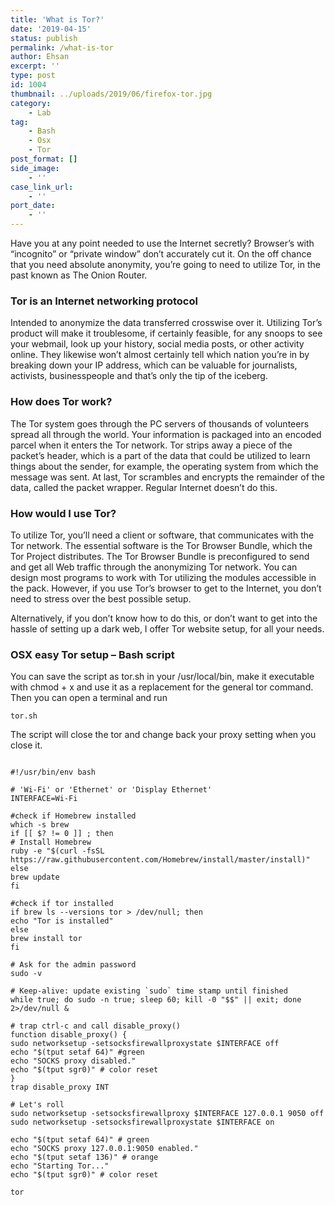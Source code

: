 ```yaml
---
title: 'What is Tor?'
date: '2019-04-15'
status: publish
permalink: /what-is-tor
author: Ehsan
excerpt: ''
type: post
id: 1004
thumbnail: ../uploads/2019/06/firefox-tor.jpg
category:
    - Lab
tag:
    - Bash
    - Osx
    - Tor
post_format: []
side_image:
    - ''
case_link_url:
    - ''
port_date:
    - ''
---
```

Have you at any point needed to use the Internet secretly? Browser’s with “incognito” or “private window” don’t accurately cut it. On the off chance that you need absolute anonymity, you’re going to need to utilize Tor, in the past known as The Onion Router.

### Tor is an Internet networking protocol

Intended to anonymize the data transferred crosswise over it. Utilizing Tor’s product will make it troublesome, if certainly feasible, for any snoops to see your webmail, look up your history, social media posts, or other activity online.
They likewise won’t almost certainly tell which nation you’re in by breaking down your IP address, which can be valuable for journalists, activists, businesspeople and that’s only the tip of the iceberg.

### How does Tor work?

The Tor system goes through the PC servers of thousands of volunteers spread all through the world. Your information is packaged into an encoded parcel when it enters the Tor network.
Tor strips away a piece of the packet’s header, which is a part of the data that could be utilized to learn things about the sender, for example, the operating system from which the message was sent.
At last, Tor scrambles and encrypts the remainder of the data, called the packet wrapper. Regular Internet doesn’t do this.

### How would I use Tor?

To utilize Tor, you’ll need a client or software, that communicates with the Tor network.
The essential software is the Tor Browser Bundle, which the Tor Project distributes. The Tor Browser Bundle is preconfigured to send and get all Web traffic through the anonymizing Tor network.
You can design most programs to work with Tor utilizing the modules accessible in the pack. However, if you use Tor’s browser to get to the Internet, you don’t need to stress over the best possible setup.

Alternatively, if you don’t know how to do this, or don’t want to get into the hassle of setting up a dark web, I offer Tor website setup, for all your needs.

### OSX easy Tor setup – Bash script

You can save the script as tor.sh in your /usr/local/bin, make it executable with chmod + x and use it as a replacement for the general tor command.
Then you can open a terminal and run

```
tor.sh
```

The script will close the tor and change back your proxy setting when you close it.

```

#!/usr/bin/env bash

# 'Wi-Fi' or 'Ethernet' or 'Display Ethernet'
INTERFACE=Wi-Fi

#check if Homebrew installed
which -s brew
if [[ $? != 0 ]] ; then
# Install Homebrew
ruby -e "$(curl -fsSL https://raw.githubusercontent.com/Homebrew/install/master/install)"
else
brew update
fi

#check if tor installed
if brew ls --versions tor > /dev/null; then
echo "Tor is installed"
else
brew install tor
fi

# Ask for the admin password
sudo -v

# Keep-alive: update existing `sudo` time stamp until finished
while true; do sudo -n true; sleep 60; kill -0 "$$" || exit; done 2>/dev/null &

# trap ctrl-c and call disable_proxy()
function disable_proxy() {
sudo networksetup -setsocksfirewallproxystate $INTERFACE off
echo "$(tput setaf 64)" #green
echo "SOCKS proxy disabled."
echo "$(tput sgr0)" # color reset
}
trap disable_proxy INT

# Let's roll
sudo networksetup -setsocksfirewallproxy $INTERFACE 127.0.0.1 9050 off
sudo networksetup -setsocksfirewallproxystate $INTERFACE on

echo "$(tput setaf 64)" # green
echo "SOCKS proxy 127.0.0.1:9050 enabled."
echo "$(tput setaf 136)" # orange
echo "Starting Tor..."
echo "$(tput sgr0)" # color reset

tor

```